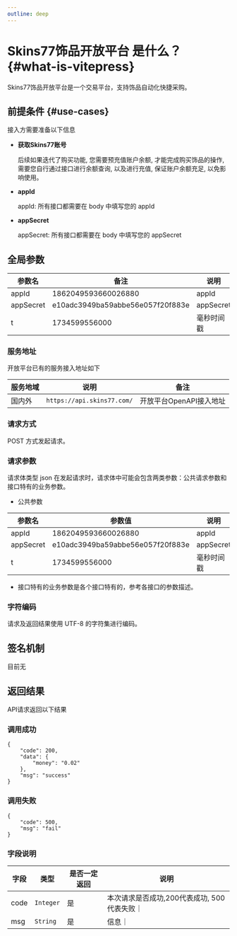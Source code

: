 ```yaml
---
outline: deep
---
```


# Skins77饰品开放平台 是什么？ {#what-is-vitepress}

Skins77饰品开放平台是一个交易平台，支持饰品自动化快捷采购。


## 前提条件 {#use-cases}

接入方需要准备以下信息

- **获取Skins77账号**
 
  后续如果迭代了购买功能, 您需要预充值账户余额, 才能完成购买饰品的操作, 需要您自行通过接口进行余额查询, 以及进行充值, 保证账户余额充足, 以免影响使用。

- **appId**

  appId: 所有接口都需要在 body 中填写您的 appId	

- **appSecret**

  appSecret: 所有接口都需要在 body 中填写您的 appSecret
  
## 全局参数

| 参数名	        |    备注				| 说明								  |
|-------------|----------------------	|-------------|
| appId		     |1862049593660026880	| 	appId	     |
| appSecret		 |e10adc3949ba59abbe56e057f20f883e	| 	appSecret	 |
| t		         |1734599556000	| 	毫秒时间戳	     |
### 服务地址

开放平台已有的服务接入地址如下


| 服务地域	| 说明								|    备注				|
| ----------| -------------------------------	|----------------------	|
| 国内外		| `https://api.skins77.com/`		|开放平台OpenAPI接入地址	|

### 请求方式

POST 方式发起请求。

### 请求参数
请求体类型 json 在发起请求时，请求体中可能会包含两类参数：公共请求参数和接口特有的业务参数。

- 公共参数

| 参数名	        | 参数值	| 说明	|
|-------------|-----------------------------------|-------------|
| appId		     | 1862049593660026880	              | 	appId	     |
| appSecret		 | e10adc3949ba59abbe56e057f20f883e	 | 	appSecret	 |
| t		         | 1734599556000	                    | 	毫秒时间戳	     |
- 接口特有的业务参数是各个接口特有的，参考各接口的参数描述。

### 字符编码

请求及返回结果使用 UTF-8 的字符集进行编码。

## 签名机制

目前无

## 返回结果

API请求返回以下结果

### 调用成功

``` json5
{
    "code": 200,
    "data": {
        "money": "0.02"
    },
    "msg": "success"
}
```

### 调用失败
``` json5
{
    "code": 500,
    "msg": "fail"
}
```

### 字段说明

| 字段   | 类型        | 是否一定返回|说明|
|------|-----------|-----|----|
| code | `Integer` |是|本次请求是否成功,200代表成功, 500代表失败｜
| msg  | `String`  |是|信息｜
